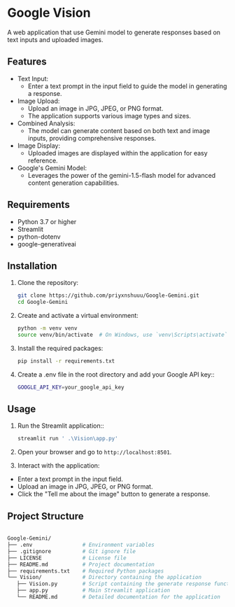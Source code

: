 # Google Vision

A web application that use Gemini model to generate responses based on text inputs and uploaded images.

## Features

- Text Input:
  - Enter a text prompt in the input field to guide the model in generating a response.
- Image Upload:
  - Upload an image in JPG, JPEG, or PNG format.
  - The application supports various image types and sizes.
- Combined Analysis:
  - The model can generate content based on both text and image inputs, providing comprehensive responses.
- Image Display:
  - Uploaded images are displayed within the application for easy reference.
- Google's Gemini Model:
  - Leverages the power of the gemini-1.5-flash model for advanced content generation capabilities.

## Requirements

- Python 3.7 or higher
- Streamlit
- python-dotenv
- google-generativeai

## Installation

1. Clone the repository:

   ```bash
   git clone https://github.com/priyxnshuuu/Google-Gemini.git
   cd Google-Gemini

   ```

2. Create and activate a virtual environment:

   ```bash
   python -m venv venv
   source venv/bin/activate  # On Windows, use `venv\Scripts\activate`

   ```

3. Install the required packages:

   ```bash
   pip install -r requirements.txt

   ```

4. Create a .env file in the root directory and add your Google API key::
   ```bash
   GOOGLE_API_KEY=your_google_api_key
   ```

## Usage

1. Run the Streamlit application::

   ```bash
   streamlit run ' .\Vision\app.py'

   ```

2. Open your browser and go to `http://localhost:8501`.

3. Interact with the application:

- Enter a text prompt in the input field.
- Upload an image in JPG, JPEG, or PNG format.
- Click the "Tell me about the image" button to generate a response.

## Project Structure

```bash

Google-Gemini/
├── .env                # Environment variables
├── .gitignore          # Git ignore file
├── LICENSE             # License file
├── README.md           # Project documentation
├── requirements.txt    # Required Python packages
└── Vision/             # Directory containing the application
   ├── Vision.py        # Script containing the generate response functions
   ├── app.py           # Main Streamlit application
   └── README.md        # Detailed documentation for the application
```
